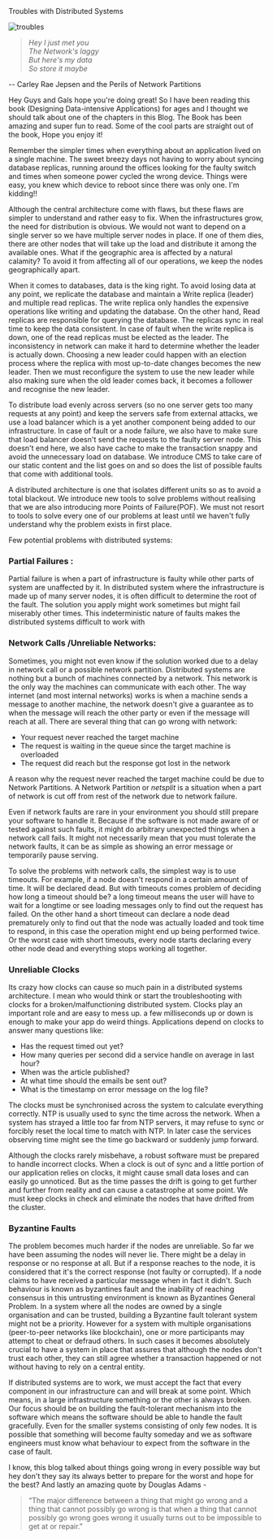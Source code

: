 <div class="w-full flex justify-center text-primary-500 text-7xl font-semibold">Troubles with Distributed Systems</div>

![troubles](/troubles.png)

>*Hey I just met you  
The Network's laggy  
But here's my data  
So store it maybe*

-- Carley Rae Jepsen and the Perils of Network Partitions

Hey Guys and Gals hope you're doing great!
So I have been reading this book (Designing Data-intensive Applications) for ages and I thought we should talk about one of the chapters in this Blog. The Book has been amazing and super fun to read. Some of the cool parts are straight out of the book, Hope you enjoy it!

Remember the simpler times when everything about an application lived on a single machine. The sweet breezy days not having to worry about syncing database replicas, running around the offices  looking for the faulty switch and times when someone power cycled the wrong device. Things were easy, you knew which device to reboot since there was only one. I'm kidding!!

Although the central architecture come with flaws, but these flaws are simpler to understand and rather easy to fix. When the infrastructures grow, the need for distribution is obvious. We would not want to depend on a single server so we have multiple server nodes in place. If one of them dies, there are other nodes that will take up the load and distribute it among the available ones. What if the geographic area is affected by a natural calamity? To avoid it from affecting all of our operations, we keep the nodes geographically apart.

When it comes to databases, data is the king right. To avoid losing data at any point, we replicate the database and maintain a Write replica (leader) and multiple read replicas. The write replica only handles the expensive operations like writing and updating the database. On the other hand, Read replicas are responsible for querying the database. The replicas sync in real time to keep the data consistent.
In case of fault when the write replica is down, one of the read replicas must be elected as the leader.
The inconsistency in network can make it hard to determine whether the leader is actually down. Choosing a new leader could happen with an election process where the replica with most up-to-date changes becomes the new leader. Then we must reconfigure the system to use the new leader while also making sure when the old leader comes back, it becomes a follower  and recognise the new leader.

To distribute load evenly across servers (so no one server gets too many requests at any point) and keep the servers safe from external attacks, we use a load balancer which is a yet another component being added to our infrastructure. In case of fault or a node failure, we also have to make sure that load balancer doesn't send the requests to the faulty server node. This doesn't end here, we also have cache to make the transaction snappy and avoid the unnecessary load on database. We introduce CMS to take care of our static content and the list goes on and so does the list of possible faults that come with additional tools.

A distributed architecture is one that isolates different units so as to avoid a total blackout. We introduce new tools to solve problems without realising that we are also introducing more Points of Failure(POF).
We must not resort to tools to solve every one of our problems at least until we haven't fully understand why the problem exists in first place. 

Few potential problems with distributed systems:

### Partial Failures : 
Partial failure is when a part of infrastructure is faulty while other parts of system are unaffected by it.  In distributed system where the infrastructure is made up of many server nodes, it is often difficult to determine the root of the fault. The solution you apply might work sometimes but might fail miserably other times. This indeterministic nature of faults makes the distributed systems difficult to work with

### Network Calls /Unreliable Networks: 
Sometimes, you might not even know if the solution worked due to a delay in network call or a possible network partition. Distributed systems are nothing but a bunch of machines connected by a network. This network is the only way the machines can communicate with each other. The way internet (and most internal networks) works is when a machine sends a message to another machine, the network doesn't give a guarantee as to when the message will reach the other party or even if the message will reach at all.
There are several thing that can go wrong with network:
- Your request never reached the target machine
- The request is waiting in the queue since the target machine is overloaded
- The request did reach but the response got lost in the network 

A reason why the request never reached the target machine could be due to Network Partitions.
A Network Partition or *netsplit* is a situation when a part of network is cut off from rest of the network due to network failure.

Even if network faults are rare in your environment you should still prepare your software to handle it. Because if the software is not made aware of or tested against such faults, it might do arbitrary unexpected things when a network call fails. It might not necessarily mean that you must tolerate the network faults, it can be as simple as showing an error message or temporarily pause serving.

To solve the problems with network calls, the simplest way is to use timeouts. For example, if a node doesn't respond in a certain amount of time. It will be declared dead. But with timeouts comes problem of deciding how long a timeout should be? a long timeout means the user will have to wait for a longtime or see loading messages only to find out the request has failed. On the other hand a short timeout can declare a node dead prematurely only to find out that the node was actually loaded and took time to respond, in this case the operation might end up being performed twice. Or the worst case with short timeouts, every node starts declaring every other node dead and everything stops working all together.

### Unreliable Clocks
Its crazy how clocks can cause so much pain in a distributed systems architecture. I mean who would think or start the troubleshooting with clocks for a broken/malfunctioning distributed system.
Clocks play an important role and are easy to mess up. a few milliseconds up or down is enough to make your app do weird things. 
Applications depend on clocks to answer many questions like:
- Has the request timed out yet?
- How many queries per second did a service handle on average in last hour?
- When was the article published?
- At what time should the emails be sent out?
- What is the timestamp on error message on the log file?

The clocks must be synchronised across the system to calculate everything correctly. NTP is usually used to sync the time across the network. When a system has strayed a little too far from NTP servers,  it may refuse to sync or forcibly reset the local time to match with NTP. In later case the services observing time might see the time go backward or suddenly jump forward.

Although the clocks rarely misbehave, a robust software must be prepared to handle incorrect clocks. When a clock is out of sync and a little portion of our application relies on clocks, it might cause small data loses and can easily go unnoticed. But as the time passes the drift is going to get further and further from reality and can cause a catastrophe at some point. We must keep clocks in check and eliminate the nodes that have drifted from the cluster.

 ### Byzantine Faults
 The problem becomes much harder if the nodes are unreliable. So far we have been assuming the nodes will never lie. There might be a delay in response or no response at all. But if a response reaches to the node, it is considered that it's the correct response (not faulty or corrupted). 
 If a node claims to have received a particular message when in fact it didn't. Such behaviour is known as byzantines fault and the inability of reaching consensus in this untrusting environment is known as Byzantines General Problem. 
 In a system where all the nodes are owned by a single organisation and can be trusted, building a Byzantine fault tolerant system might not be a priority. However for a system with multiple organisations (peer-to-peer networks like blockchain), one or more participants may attempt to cheat or defraud others. In such cases it becomes absolutely crucial to have a system in place that assures that although the nodes don't trust each other, they can still agree  whether a transaction happened or not without having to rely on a central entity.

If distributed systems are to work, we must accept the fact that every component in our infrastructure can and will break at some point. Which means, in a large infrastructure something or the other is always broken. Our focus should be on building the fault-tolerant mechanism into the software which means the software should be able to handle the fault gracefully. Even for the smaller systems consisting of only few nodes. It is possible that something will become faulty someday and we as software engineers must know what behaviour to expect from the software in the case of fault.

I know, this blog talked about things going wrong in every possible way but hey don't they say its always better to prepare for the worst and hope for the best?
And lastly an amazing quote by Douglas Adams - 

> “The major difference between a thing that might go wrong and a thing that cannot possibly go wrong is that when a thing that cannot possibly go wrong goes wrong it usually turns out to be impossible to get at or repair.”